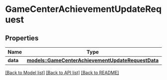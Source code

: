 # GameCenterAchievementUpdateRequest

## Properties

Name | Type | Description | Notes
------------ | ------------- | ------------- | -------------
**data** | [**models::GameCenterAchievementUpdateRequestData**](GameCenterAchievementUpdateRequest_data.md) |  | 

[[Back to Model list]](../README.md#documentation-for-models) [[Back to API list]](../README.md#documentation-for-api-endpoints) [[Back to README]](../README.md)


